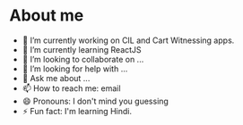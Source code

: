 # About me

<!--
**ONEofFIVEsTrIkE/ONEofFIVEsTrIkE** is a ✨ _special_ ✨ repository because its `README.md` (this file) appears on your GitHub profile.

Here are some ideas to get you started:
-->

- 🔭 I’m currently working on CIL and Cart Witnessing apps.
- 🌱 I’m currently learning ReactJS
- 👯 I’m looking to collaborate on ...
- 🤔 I’m looking for help with ...
- 💬 Ask me about ...
- 📫 How to reach me: email
- 😄 Pronouns: I don't mind you guessing
- ⚡ Fun fact: I'm learning Hindi.

